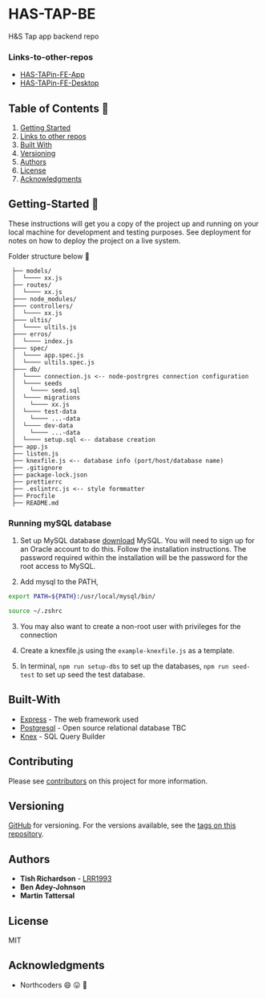 # HAS-TAP-BE
H&amp;S Tap app backend repo

### Links-to-other-repos
- [HAS-TAPin-FE-App](https://github.com/badeyjohnson/HAS-TAPin-FE-App) 
- [HAS-TAPin-FE-Desktop](https://github.com/badeyjohnson/HAS-TAPin-FE-Desktop)

## Table of Contents :book:

1.  [Getting Started](#Getting-Started)
2.  [Links to other repos](#Links-to-other-repos)
3.  [Built With](#Built-With)
4.  [Versioning](#Versioning)
5.  [Authors](#Authors)
6.  [License](#license)
7.  [Acknowledgments](#Acknowledgments)

## Getting-Started :running:

These instructions will get you a copy of the project up and running on your local machine for development and testing purposes. See deployment for notes on how to deploy the project on a live system.

Folder structure below :open_file_folder:

```
 ├── models/
 │  └──── xx.js
 ├── routes/
 │  └──── xx.js
 ├─── node_modules/
 ├─── controllers/
 │  └──── xx.js
 ├─── ultis/
 │  └──── ultils.js
 ├─── erros/
 │  └──── index.js
 ├─── spec/
 │  └──── app.spec.js
 │  └──── ultils.spec.js
 ├─── db/
 │  └──── connection.js <-- node-postrgres connection configuration
 │  └──── seeds
 │    └──── seed.sql
 │  └──── migrations
 │    └──── xx.js
 │  └──── test-data
 │    └──── ...-data
 │  └──── dev-data
 │    └──── ...-data
 │  └──── setup.sql <-- database creation
 ├── app.js
 ├── listen.js
 ├── knexfile.js <-- database info (port/host/database name)
 ├── .gitignore
 ├── package-lock.json
 ├── prettierrc
 ├── .eslintrc.js <-- style formmatter
 ├── Procfile
 ├── README.md
```

### Running mySQL database

1. Set up MySQL database [download](https://dev.mysql.com/downloads/mysql/8.0.html) MySQL. You will need to sign up for an Oracle account to do this. Follow the installation instructions. The password required within the installation will be the password for the root access to MySQL. 

2. Add mysql to the PATH,
```bash
export PATH=${PATH}:/usr/local/mysql/bin/ 

source ~/.zshrc 
```

3. You may also want to create a non-root user with privileges for the connection

4. Create a knexfile.js using the `example-knexfile.js` as a template.

5. In terminal,
`npm run setup-dbs` to set up the databases, 
`npm run seed-test` to set up seed the test database.

## Built-With

- [Express](https://expressjs.com/) - The web framework used
- [Postgresql](https://www.postgresql.org/) - Open source relational database TBC
- [Knex](Knex.js) - SQL Query Builder

## Contributing

Please see [contributors](https://github.com/badeyjohnson/HAS-TAPin-BE/graphs/contributors) on this project for more information.

## Versioning

[GitHub](https://github.com/) for versioning. For the versions available, see the [tags on this repository](https://github.com/badeyjohnson/HAS-TAPin-BE/network/dependencies).

## Authors

- **Tish Richardson**  - [LRR1993](https://github.com/LRR1993)
- **Ben Adey-Johnson** 
- **Martin Tattersal** 

## License
MIT

## Acknowledgments

- Northcoders :smile: :stuck_out_tongue: :star2:
